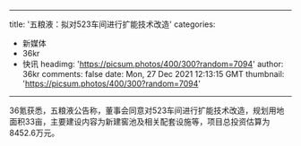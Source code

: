 
---
title: '五粮液：拟对523车间进行扩能技术改造'
categories: 
 - 新媒体
 - 36kr
 - 快讯
headimg: 'https://picsum.photos/400/300?random=7094'
author: 36kr
comments: false
date: Mon, 27 Dec 2021 12:13:15 GMT
thumbnail: 'https://picsum.photos/400/300?random=7094'
---

<div>   
36氪获悉，五粮液公告称，董事会同意对523车间进行扩能技术改造，规划用地面积33亩，主要建设内容为新建窖池及相关配套设施等，项目总投资估算为8452.6万元。  
</div>
            